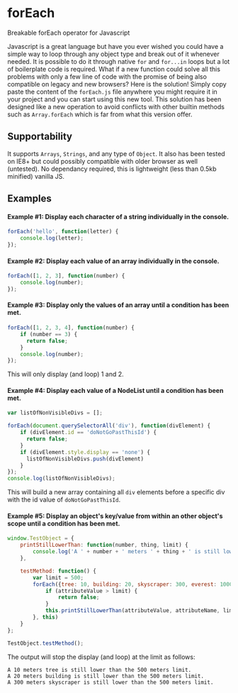 # forEach
Breakable forEach operator for Javascript



Javascript is a great language but have you ever wished you could have a simple way to loop through any object type and break out of it whenever needed. It is possible to do it through native `for` and `for...in` loops but a lot of boilerplate code is required. What if a new function could solve all this problems with only a few line of code with the promise of being also compatible on legacy and new browsers? Here is the solution! Simply copy paste the content of the `forEach.js` file anywhere you might require it in your project and you can start using this new tool. This solution has been designed like a new operation to avoid conflicts with other builtin methods such as `Array.forEach` which is far from what this version offer.

## Supportability

It supports `Arrays`, `Strings`, and any type of `Object`. It also has been tested on IE8+ but could possibly compatible with older browser as well (untested). No dependancy required, this is lightweight (less than 0.5kb minified) vanilla JS.

## Examples

#### Example #1: Display each character of a string individually in the console.

```javascript
forEach('hello', function(letter) {
    console.log(letter);
});
```

#### Example #2: Display each value of an array individually in the console.

```javascript
forEach([1, 2, 3], function(number) {
    console.log(number);
});
```

#### Example #3: Display only the values of an array until a condition has been met.

```javascript
forEach([1, 2, 3, 4], function(number) {
    if (number == 3) {
      return false;
    }
    console.log(number);
});
```
This will only display (and loop) 1 and 2.

#### Example #4: Display each value of a NodeList until a condition has been met.

```javascript
var listOfNonVisibleDivs = [];

forEach(document.querySelectorAll('div'), function(divElement) {
    if (divElement.id == 'doNotGoPastThisId') {
      return false;
    }
    if (divElement.style.display == 'none') {
      listOfNonVisibleDivs.push(divElement)
    }
});
console.log(listOfNonVisibleDivs);
```
This will build a new array containing all `div` elements before a specific div with the id value of `doNotGoPastThisId`.

#### Example #5: Display an object's key/value from within an other object's scope until a condition has been met.

```javascript
window.TestObject = {
    printStillLowerThan: function(number, thing, limit) {
        console.log('A ' + number + ' meters ' + thing + ' is still lower than the ' + limit + ' meters limit.');
    },

    testMethod: function() {
        var limit = 500;
        forEach({tree: 10, building: 20, skyscraper: 300, everest: 10000}, function(attributeValue, attributeName) {
            if (attributeValue > limit) {
                return false;
            }
            this.printStillLowerThan(attributeValue, attributeName, limit);
        }, this)
    }
};

TestObject.testMethod();
```
The output will stop the display (and loop) at the limit as follows:
```
A 10 meters tree is still lower than the 500 meters limit.
A 20 meters building is still lower than the 500 meters limit.
A 300 meters skyscraper is still lower than the 500 meters limit.
```
